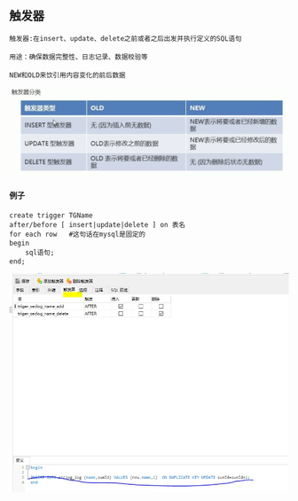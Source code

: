 ## 触发器
```
触发器:在insert、update、delete之前或者之后出发并执行定义的SQL语句

用途：确保数据完整性、日志记录、数据校验等

NEW和OLD来饮引用内容变化的前后数据

```

![](/mysql/mysql_trigger.jpg)


#### 例子
```
create trigger TGName
after/before [ insert|update|delete ] on 表名
for each row   #这句话在mysql是固定的
begin
    sql语句;
end;
```
![](/mysql/mysql_trigger_navicat.jpeg)

